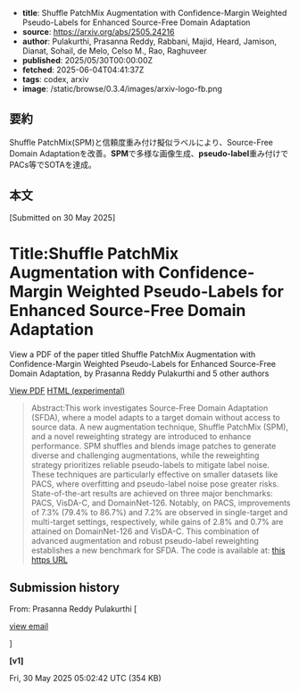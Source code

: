 <!-- metadata -->

- **title**: Shuffle PatchMix Augmentation with Confidence-Margin Weighted Pseudo-Labels for Enhanced Source-Free Domain Adaptation
- **source**: https://arxiv.org/abs/2505.24216
- **author**: Pulakurthi, Prasanna Reddy, Rabbani, Majid, Heard, Jamison, Dianat, Sohail, de Melo, Celso M., Rao, Raghuveer
- **published**: 2025/05/30T00:00:00Z
- **fetched**: 2025-06-04T04:41:37Z
- **tags**: codex, arxiv
- **image**: /static/browse/0.3.4/images/arxiv-logo-fb.png

## 要約

Shuffle PatchMix(SPM)と信頼度重み付け擬似ラベルにより、Source-Free Domain Adaptationを改善。**SPM**で多様な画像生成、**pseudo-label**重み付けでPACs等でSOTAを達成。

## 本文

[Submitted on 30 May 2025]

# Title:Shuffle PatchMix Augmentation with Confidence-Margin Weighted Pseudo-Labels for Enhanced Source-Free Domain Adaptation

View a PDF of the paper titled Shuffle PatchMix Augmentation with Confidence-Margin Weighted Pseudo-Labels for Enhanced Source-Free Domain Adaptation, by Prasanna Reddy Pulakurthi and 5 other authors

[View PDF](/pdf/2505.24216)
[HTML (experimental)](https://arxiv.org/html/2505.24216v1)

> Abstract:This work investigates Source-Free Domain Adaptation (SFDA), where a model adapts to a target domain without access to source data. A new augmentation technique, Shuffle PatchMix (SPM), and a novel reweighting strategy are introduced to enhance performance. SPM shuffles and blends image patches to generate diverse and challenging augmentations, while the reweighting strategy prioritizes reliable pseudo-labels to mitigate label noise. These techniques are particularly effective on smaller datasets like PACS, where overfitting and pseudo-label noise pose greater risks. State-of-the-art results are achieved on three major benchmarks: PACS, VisDA-C, and DomainNet-126. Notably, on PACS, improvements of 7.3% (79.4% to 86.7%) and 7.2% are observed in single-target and multi-target settings, respectively, while gains of 2.8% and 0.7% are attained on DomainNet-126 and VisDA-C. This combination of advanced augmentation and robust pseudo-label reweighting establishes a new benchmark for SFDA. The code is available at: [this https URL](https://github.com/PrasannaPulakurthi/SPM)

## Submission history

From: Prasanna Reddy Pulakurthi [

[view email](/show-email/4bf2ec67/2505.24216)

]

**[v1]**

Fri, 30 May 2025 05:02:42 UTC (354 KB)
